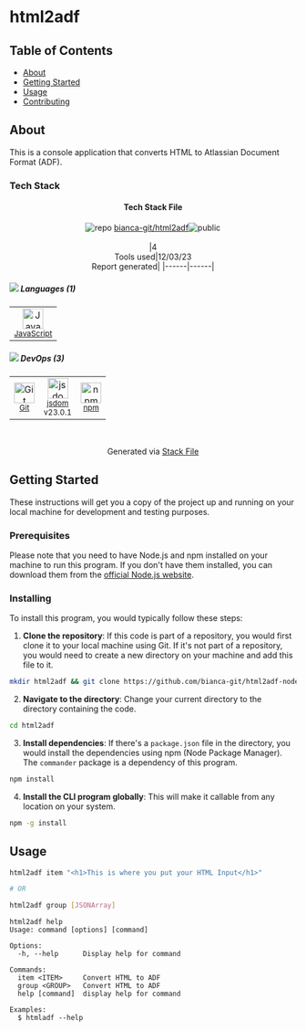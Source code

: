 # html2adf

## Table of Contents

- [About](#about)
- [Getting Started](#getting_started)
- [Usage](#usage)
- [Contributing](../CONTRIBUTING.md)

## About <a name = "about"></a>

This is a console application that converts HTML to Atlassian Document Format (ADF).


### Tech Stack

<!--
&lt;--- Readme.md Snippet without images Start ---&gt;
## Tech Stack
bianca-git/html2adf is built on the following main stack:

- [JavaScript](https://developer.mozilla.org/en-US/docs/Web/JavaScript) – Languages
- [jsdom](https://github.com/jsdom/jsdom) – Headless Browsers

Full tech stack [here](/techstack.md)

&lt;--- Readme.md Snippet without images End ---&gt;

&lt;--- Readme.md Snippet with images Start ---&gt;
## Tech Stack
bianca-git/html2adf is built on the following main stack:

- <img width='25' height='25' src='https://img.stackshare.io/service/1209/javascript.jpeg' alt='JavaScript'/> [JavaScript](https://developer.mozilla.org/en-US/docs/Web/JavaScript) – Languages
- <img width='25' height='25' src='https://img.stackshare.io/service/7054/preview.jpeg' alt='jsdom'/> [jsdom](https://github.com/jsdom/jsdom) – Headless Browsers

Full tech stack [here](/techstack.md)

&lt;--- Readme.md Snippet with images End ---&gt;
-->
<div align="center">

#### Tech Stack File
![](https://img.stackshare.io/repo.svg "repo") [bianca-git/html2adf](https://github.com/bianca-git/html2adf)![](https://img.stackshare.io/public_badge.svg "public")
<br/><br/>
|4<br/>Tools used|12/03/23 <br/>Report generated|
|------|------|
</div>

##### <img src='https://img.stackshare.io/languages.svg'/> Languages (1)
<table><tr>
  <td align='center'>
  <img width='36' height='36' src='https://img.stackshare.io/service/1209/javascript.jpeg' alt='JavaScript'>
  <br>
  <sub><a href="https://developer.mozilla.org/en-US/docs/Web/JavaScript">JavaScript</a></sub>
  <br>
  <sub></sub>
</td>

</tr>
</table>

##### <img src='https://img.stackshare.io/devops.svg'/> DevOps (3)
<table><tr>
  <td align='center'>
  <img width='36' height='36' src='https://img.stackshare.io/service/1046/git.png' alt='Git'>
  <br>
  <sub><a href="http://git-scm.com/">Git</a></sub>
  <br>
  <sub></sub>
</td>

<td align='center'>
  <img width='36' height='36' src='https://img.stackshare.io/service/7054/preview.jpeg' alt='jsdom'>
  <br>
  <sub><a href="https://github.com/jsdom/jsdom">jsdom</a></sub>
  <br>
  <sub>v23.0.1</sub>
</td>

<td align='center'>
  <img width='36' height='36' src='https://img.stackshare.io/service/1120/lejvzrnlpb308aftn31u.png' alt='npm'>
  <br>
  <sub><a href="https://www.npmjs.com/">npm</a></sub>
  <br>
  <sub></sub>
</td>

</tr>
</table>

<br/>
<div align='center'>

Generated via [Stack File](https://github.com/marketplace/stack-file)</div>


## Getting Started <a name = "getting_started"></a>

These instructions will get you a copy of the project up and running on your local machine for development and testing purposes.

### Prerequisites

Please note that you need to have Node.js and npm installed on your machine to run this program. If you don't have them installed, you can download them from the [official Node.js website](https://nodejs.org/).

### Installing

To install this program, you would typically follow these steps:

1. **Clone the repository**: If this code is part of a repository, you would first clone it to your local machine using Git. If it's not part of a repository, you would need to create a new directory on your machine and add this file to it.

```bash
mkdir html2adf && git clone https://github.com/bianca-git/html2adf-node ./html2adf
```

2. **Navigate to the directory**: Change your current directory to the directory containing the code.

```bash
cd html2adf
```

3. **Install dependencies**: If there's a `package.json` file in the directory, you would install the dependencies using npm (Node Package Manager). The `commander` package is a dependency of this program.

```bash
npm install
```

4. **Install the CLI program globally**: This will make it callable from any location on your system.

```bash
npm -g install
```

## Usage <a name = "usage"></a>


```bash
html2adf item "<h1>This is where you put your HTML Input</h1>"

# OR

html2adf group [JSONArray]
```

```text
html2adf help
Usage: command [options] [command]

Options:
  -h, --help      Display help for command

Commands:
  item <ITEM>     Convert HTML to ADF
  group <GROUP>   Convert HTML to ADF
  help [command]  display help for command

Examples:
  $ htmladf --help
```